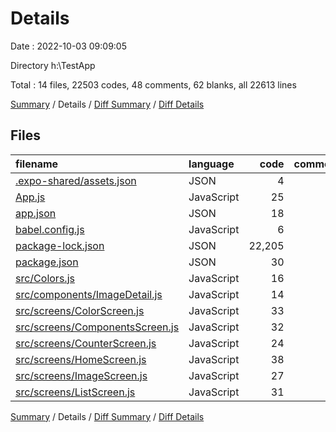 # Details

Date : 2022-10-03 09:09:05

Directory h:\\TestApp

Total : 14 files,  22503 codes, 48 comments, 62 blanks, all 22613 lines

[Summary](results.md) / Details / [Diff Summary](diff.md) / [Diff Details](diff-details.md)

## Files
| filename | language | code | comment | blank | total |
| :--- | :--- | ---: | ---: | ---: | ---: |
| [.expo-shared/assets.json](/.expo-shared/assets.json) | JSON | 4 | 0 | 1 | 5 |
| [App.js](/App.js) | JavaScript | 25 | 4 | 2 | 31 |
| [app.json](/app.json) | JSON | 18 | 16 | 0 | 34 |
| [babel.config.js](/babel.config.js) | JavaScript | 6 | 0 | 2 | 8 |
| [package-lock.json](/package-lock.json) | JSON | 22,205 | 0 | 1 | 22,206 |
| [package.json](/package.json) | JSON | 30 | 0 | 1 | 31 |
| [src/Colors.js](/src/Colors.js) | JavaScript | 16 | 0 | 2 | 18 |
| [src/components/ImageDetail.js](/src/components/ImageDetail.js) | JavaScript | 14 | 5 | 6 | 25 |
| [src/screens/ColorScreen.js](/src/screens/ColorScreen.js) | JavaScript | 33 | 0 | 8 | 41 |
| [src/screens/ComponentsScreen.js](/src/screens/ComponentsScreen.js) | JavaScript | 32 | 1 | 5 | 38 |
| [src/screens/CounterScreen.js](/src/screens/CounterScreen.js) | JavaScript | 24 | 3 | 10 | 37 |
| [src/screens/HomeScreen.js](/src/screens/HomeScreen.js) | JavaScript | 38 | 4 | 8 | 50 |
| [src/screens/ImageScreen.js](/src/screens/ImageScreen.js) | JavaScript | 27 | 2 | 9 | 38 |
| [src/screens/ListScreen.js](/src/screens/ListScreen.js) | JavaScript | 31 | 13 | 7 | 51 |

[Summary](results.md) / Details / [Diff Summary](diff.md) / [Diff Details](diff-details.md)